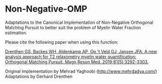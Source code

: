 # Non-Negative-OMP

Adaptations to the Canonical Implementation of Non-Negative Orthogonal
Matching Pursuit to better suit the problem of Myelin Water Fraction
estimation.

Please cite the following paper when using this function:

[Drenthen GS, Backes WH, Aldenkamp AP, Op ’t Veld GJ, Jansen JFA. A new
analysis approach for T2 relaxometry myelin water quantification: 
Orthogonal Matching Pursuit. Magn Reson Med. 2019;81(5):3292-3303.](https://doi.org/10.1002/mrm.27600)
 


Original implementation by Mehrad Yaghoobi (http://www.mehrdadya.com/)
Adaptations by Gerhard Drenthen
